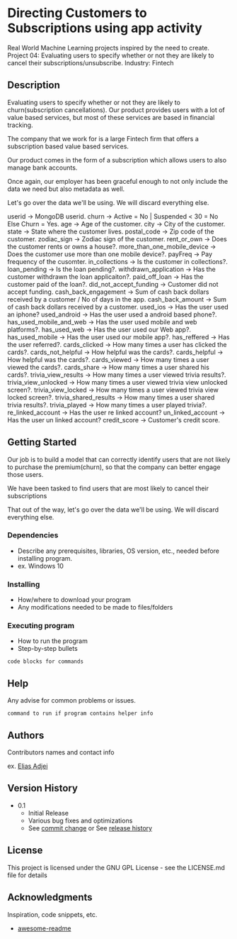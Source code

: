 # Directing Customers to Subscriptions using app activity

Real World Machine Learning projects inspired by the need to create.
Project 04: Evaluating users to specify whether or not they are likely to cancel their subscriptions/unsubscribe.
Industry: Fintech


## Description

Evaluating users to specify whether or not they are likely to churn(subscription cancellations).
Our product provides users with a lot of value based services, but most of these services
are based in financial tracking.

The company that we work for is a large Fintech firm that offers a subscription based
value based services.

Our product comes in the form of a subscription which allows users to also manage bank
accounts.

Once again, our employer has been graceful enough to not only include the data we need
but also metadata as well.

Let's go over the data we'll be using.
We will discard everything else.

userid -> MongoDB userid.
churn  -> Active = No | Suspended < 30 = No Else Churn = Yes.
age -> Age of the customer.
city -> City of the customer.
state -> State where the customer lives.
postal_code -> Zip code of the customer.
zodiac_sign -> Zodiac sign of the customer.
rent_or_own -> Does the customer rents or owns a house?.
more_than_one_mobile_device -> Does the customer use more than one mobile device?.
payFreq -> Pay frequency of the cusomter.
in_collections -> Is the customer in collections?.
loan_pending -> Is the loan pending?.
withdrawn_application -> Has the customer withdrawn the loan applicaiton?.
paid_off_loan -> Has the customer paid of the loan?.
did_not_accept_funding -> Customer did not accept funding.
cash_back_engagement -> Sum of cash back dollars received by a customer / No of days in the app.
cash_back_amount -> Sum of cash back dollars received by a customer.
used_ios -> Has the user used an iphone?
used_android -> Has the user used a android based phone?.
has_used_mobile_and_web -> Has the user used mobile and web platforms?.
has_used_web -> Has the user used our Web app?.
has_used_mobile -> Has the user used our mobile app?.
has_reffered -> Has the user referred?.
cards_clicked -> How many times a user has clicked the cards?.
cards_not_helpful -> How helpful was the cards?.
cards_helpful -> How helpful was the cards?.
cards_viewed -> How many times a user viewed the cards?.
cards_share -> How many times a user shared his cards?.
trivia_view_results -> How many times a user viewed trivia results?.
trivia_view_unlocked -> How many times a user viewed trivia view unlocked screen?.
trivia_view_locked -> How many times a user viewed trivia view locked screen?.
trivia_shared_results -> How many times a user shared trivia results?.
trivia_played -> How many times a user played trivia?.
re_linked_account -> Has the user re linked account?
un_linked_account -> Has the user un linked account?
credit_score -> Customer's credit score.



## Getting Started

Our job is to build a model that can correctly identify users
that are not likely to purchase the premium(churn), so that the company can better engage
those users.

We have been tasked to find users that are most likely to cancel their subscriptions

That out of the way, let's go over the data we'll be using.
We will discard everything else.


### Dependencies

* Describe any prerequisites, libraries, OS version, etc., needed before installing program.
* ex. Windows 10

### Installing

* How/where to download your program
* Any modifications needed to be made to files/folders

### Executing program

* How to run the program
* Step-by-step bullets
```
code blocks for commands
```

## Help

Any advise for common problems or issues.
```
command to run if program contains helper info
```

## Authors

Contributors names and contact info

ex. [Elias Adjei](https://adjeielias90.github.io)

## Version History


* 0.1
    * Initial Release
    * Various bug fixes and optimizations
    * See [commit change]() or See [release history]()


## License

This project is licensed under the GNU GPL License - see the LICENSE.md file for details

## Acknowledgments

Inspiration, code snippets, etc.
* [awesome-readme](https://github.com/matiassingers/awesome-readme)